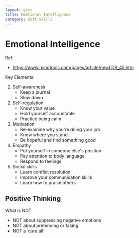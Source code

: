 ```yaml
---
layout: gist
title: Emotional Intelligence
category: Soft Skills
---
```


# Emotional Intelligence

Ref:
- https://www.mindtools.com/pages/article/newLDR_45.htm

Key Elements:
1. Self-awareness
    - Keep a journal
    - Slow down
2. Self-regulation
    - Know your value
    - Hold yourself accountable
    - Practice being calm
3. Motivation
    - Re-examine why you're doing your job
    - Know where you stand
    - Be hopeful and find something good
4. Empathy
    - Put yourself in someone else's position
    - Pay attention to body language
    - Respond to feelings
5. Social skills
    - Learn conflict resolution
    - Improve your communication skills
    - Learn how to praise others

## Positive Thinking

What is NOT
- NOT about suppressing negative emotions
- NOT about pretending or faking
- NOT a ‘cure all’